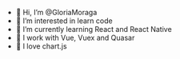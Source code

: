 - 👋 Hi, I’m @GloriaMoraga
- 👀 I’m interested in learn code
- 🌱 I’m currently learning React and React Native
- 💞️ I work with Vue, Vuex and Quasar
- 👀 I love chart.js


<!---
GloriaMoraga/GloriaMoraga is a ✨ special ✨ repository because its `README.md` (this file) appears on your GitHub profile.
You can click the Preview link to take a look at your changes.
--->
